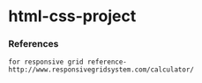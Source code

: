 # html-css-project

### References

    for responsive grid reference- http://www.responsivegridsystem.com/calculator/